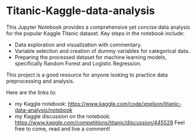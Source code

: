 # Titanic-Kaggle-data-analysis
This Jupyter Notebook provides a comprehensive yet concise data analysis for the popular Kaggle Titanic dataset. Key steps in the notebook include:
  * Data exploration and visualization with commentary.
  * Variable selection and creation of dummy variables for categorical data.
  * Preparing the processed dataset for machine learning models, specifically Random Forest and Logistic Regression.

This project is a good resource for anyone looking to practice data preprocessing and analysis.

Here are the links to:
* my Kaggle notebook: https://www.kaggle.com/code/xpelson/titanic-data-analysis/notebook
* my Kaggle discussion on the notebook: https://www.kaggle.com/competitions/titanic/discussion/445529
Feel free to come, read and live a comment!
